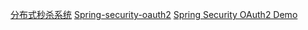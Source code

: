[分布式秒杀系统](https://gitee.com/52itstyle/spring-boot-seckill) 
[Spring-security-oauth2](https://blog.csdn.net/zxygww/article/details/46744139) 
[Spring Security OAuth2 Demo](https://www.cnblogs.com/softidea/p/6884395.html) 
